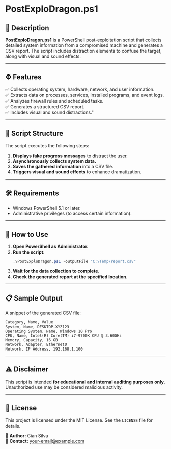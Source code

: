 # PostExploDragon.ps1

## 📌 Description
**PostExploDragon.ps1** is a PowerShell post-exploitation script that collects detailed system information from a compromised machine and generates a CSV report. The script includes distraction elements to confuse the target, along with visual and sound effects.

---

## ⚙️ Features
✅ Collects operating system, hardware, network, and user information.<br>
✅ Extracts data on processes, services, installed programs, and event logs.<br>
✅ Analyzes firewall rules and scheduled tasks.<br>
✅ Generates a structured CSV report.<br>
✅ Includes visual and sound distractions."<br>

---

## 📂 Script Structure

The script executes the following steps:
1. **Displays fake progress messages** to distract the user.
2. **Asynchronously collects system data.**
3. **Saves the gathered information** into a CSV file.
4. **Triggers visual and sound effects** to enhance dramatization.

---

## 🛠️ Requirements
- Windows PowerShell 5.1 or later.
- Administrative privileges (to access certain information).

---

## 🚀 How to Use

1. **Open PowerShell as Administrator.**
2. **Run the script:**
   ```powershell
   .\PostExploDragon.ps1 -outputFile "C:\Temp\report.csv"
   ```
3. **Wait for the data collection to complete.**
4. **Check the generated report at the specified location.**

---

## 📋 Sample Output

A snippet of the generated CSV file:

```csv
Category, Name, Value
System, Name, DESKTOP-XYZ123
Operating System, Name, Windows 10 Pro
CPU, Name, Intel(R) Core(TM) i7-9700K CPU @ 3.60GHz
Memory, Capacity, 16 GB
Network, Adapter, Ethernet0
Network, IP Address, 192.168.1.100
```

---

## ⚠️ Disclaimer
This script is intended **for educational and internal auditing purposes only**. Unauthorized use may be considered malicious activity.

---

## 📜 License
This project is licensed under the MIT License. See the `LICENSE` file for details.

📌 **Author:** Gian Silva  
📌 **Contact:** [your-email@example.com](mailto:your-email@example.com)


